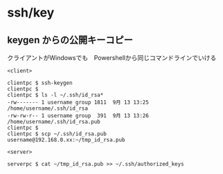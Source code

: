 
# ssh/key

## keygen からの公開キーコピー  
クライアントがWindowsでも　Powershellから同じコマンドラインでいける

	<client>

	clientpc $ ssh-keygen
	clientpc $
	clientpc $ ls -l ~/.ssh/id_rsa*
	-rw------- 1 username group 1811  9月 13 13:25 /home/username/.ssh/id_rsa
	-rw-rw-r-- 1 username group  391  9月 13 13:26 /home/username/.ssh/id_rsa.pub
	clientpc $
	clientpc $ scp ~/.ssh/id_rsa.pub username@192.168.0.xx:~/tmp_id_rsa.pub
	
	<server>
	
	serverpc $ cat ~/tmp_id_rsa.pub >> ~/.ssh/authorized_keys
	
